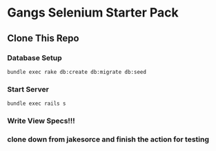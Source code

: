 # Gangs Selenium Starter Pack

## Clone This Repo 

### Database Setup
``bundle exec rake db:create db:migrate db:seed``

### Start Server
``bundle exec rails s``

### Write View Specs!!!

### clone down from jakesorce and finish the action for testing